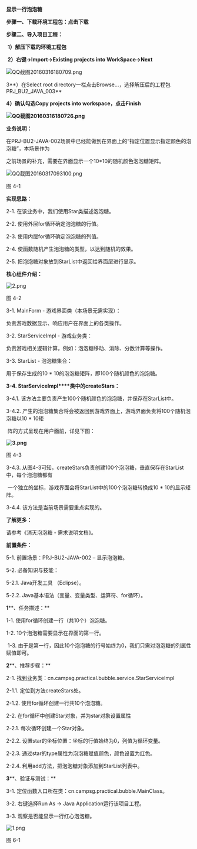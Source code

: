 **显示一行泡泡糖**

**步骤一、下载环境工程包：点击下载**

**步骤二、导入项目工程：**



​    **1）解压下载的环境工程包**

​    **2）右键->Import->Existing projects into WorkSpace->Next**

![QQ截图20160316180709.png](http://www.csgmooc.com/ueditor/jsp/upload/image/20160316/1458123136477091794.png)



   3**）在Select root directory一栏点击Browse…，选择解压后的工程包PRJ_BU2_JAVA_003**

   **4）确认勾选Copy projects into workspace，点击Finish**



**![QQ截图20160316180726.png](http://www.csgmooc.com/ueditor/jsp/upload/image/20160316/1458123160701020595.png)**

**业务说明：**

在PRJ-BU2-JAVA-002场景中已经能做到在界面上的“指定位置显示指定颜色的泡泡糖”，本场景作为

之前场景的补充，需要在界面显示一个10*10的随机颜色泡泡糖矩阵。

![QQ截图20160317093100.png](http://www.csgmooc.com/ueditor/jsp/upload/image/20160316/1458181229588049720.png)

图 4-1

**实现思路：**

2-1. 在该业务中，我们使用Star类描述泡泡糖。

2-2. 使用外层for循环确定泡泡糖的行值。

2-3. 使用内层for循环确定泡泡糖的列值。

2-4. 使函数随机产生泡泡糖的类型，以达到随机的效果。

2-5. 把泡泡糖对象放到StarList中返回给界面层进行显示。

**核心组件介绍：**

![2.png](http://www.csgmooc.com/ueditor/jsp/upload/image/20160316/1458181275829097356.png)

图 4-2

3-1. MainForm - 游戏界面类（本场景无需实现）：

负责游戏数据显示、响应用户在界面上的各类操作。

3-2. StarServiceImpl - 游戏业务类：

负责游戏相关逻辑计算，例如：泡泡糖移动、消除、分数计算等操作。

3-3. StarList - 泡泡糖集合：

用于保存生成的10 * 10的泡泡糖矩阵，即100个随机颜色的泡泡糖。

**3-4. StarServiceImpl****类中的createStars：**

3-4.1. 该方法主要负责产生100个随机颜色的泡泡糖，并保存在StarList中。

3-4.2. 产生的泡泡糖集合将会被返回到游戏界面上，游戏界面负责将100个随机泡泡糖以10 * 10矩

​          阵的方式呈现在用户面前，详见下图：

**![3.png](http://www.csgmooc.com/ueditor/jsp/upload/image/20160316/1458181289811059886.png)**

图 4-3

3-4.3. 从图4-3可知，createStars负责创建100个泡泡糖，垂直保存在StarList中，每个泡泡糖都有

​          一个独立的坐标，游戏界面会将StarList中的100个泡泡糖转换成10 * 10的显示矩阵。

3-4.4. 该方法是当前场景需要重点实现的。



**了解更多：**

请参考《消灭泡泡糖 - 需求说明文档》。

**前置条件：**

5-1. 前置场景：PRJ-BU2-JAVA-002 – 显示泡泡糖。

5-2. 必备知识与技能：

5-2.1. Java开发工具 （Eclipse）。

5-2.2. Java基本语法（变量、变量类型、运算符、for循环）。

**1****、任务描述：**

1-1. 使用for循环创建一行（共10个）泡泡糖。

1-2. 10个泡泡糖需要显示在界面的第一行。

​      1-3. 由于是第一行，因此10个泡泡糖的行号始终为0，我们只需对泡泡糖的列属性赋值即可。

**2****、推荐步骤：**

2-1. 找到业务类：cn.campsg.practical.bubble.service.StarServiceImpl

2-1.1. 定位到方法createStars处。

2-1.2. 使用for循环创建一行共10个泡泡糖。



2-2. 在for循环中创建Star对象，并为star对象设置属性

2-2.1. 每次循环创建一个Star对象。

2-2.2. 设置star的坐标位置：坐标的行值始终为0，列值为循环变量。

2-2.3. 通过star的type属性为泡泡糖赋值颜色，颜色设置为红色。

2-2.4. 利用add方法，把泡泡糖对象添加到StarList列表中。



**3****、验证与测试：**

3-1. 定位函数入口所在类：cn.campsg.practical.bubble.MainClass。

3-2. 右键选择Run As -> Java Application运行该项目工程。

3-3. 观察是否能显示一行红心泡泡糖。

![1.png](http://www.csgmooc.com/ueditor/jsp/upload/image/20160316/1458182198381040508.png)

图 6-1